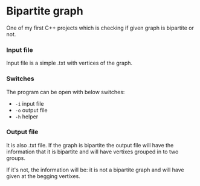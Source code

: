 # Bipartite graph

One of my first C++ projects which is checking if given graph is bipartite or not.

### Input file
Input file is a simple .txt with vertices of the graph.

### Switches
The program can be open with below switches:
- `-i` input file 
- `-o` output file
- `-h` helper 

### Output file
It is also .txt file. If the graph is bipartite the output file will have the information that it is bipartite and will have vertixes grouped in to two groups.

If it's not, the information will be: it is not a bipartite graph and will have given at the begging vertixes.
